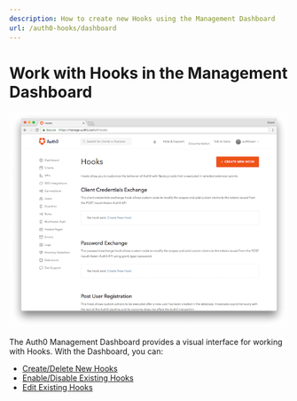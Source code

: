 ```yaml
---
description: How to create new Hooks using the Management Dashboard
url: /auth0-hooks/dashboard
---
```


# Work with Hooks in the Management Dashboard

![Management Dashboard Hooks Page](/media/articles/auth0-hooks/hooks-dashboard.png)

The Auth0 Management Dashboard provides a visual interface for working with Hooks. With the Dashboard, you can:

* [Create/Delete New Hooks](/auth0-hooks/dashboard/create-delete)
* [Enable/Disable Existing Hooks](/auth0-hooks/dashboard/enable-disable)
* [Edit Existing Hooks](/auth0-hooks/dashboard/edit)
